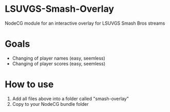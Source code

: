 # LSUVGS-Smash-Overlay
NodeCG module for an interactive overlay for LSUVGS Smash Bros streams

# Goals
- Changing of player names (easy, seemless)
- Changing of player scores (easy, seemless) 

# How to use
1. Add all files above into a folder called "smash-overlay"
2. Copy to your NodeCG bundle folder

